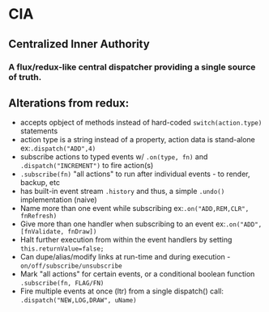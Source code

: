 # CIA
## Centralized Inner Authority

### A flux/redux-like central dispatcher providing a single source of truth.

## Alterations from redux:
* accepts opbject of methods instead of hard-coded `switch(action.type)` statements
* action type is a string instead of a property, action data is stand-alone ex:`.dispatch("ADD",4)`
* subscribe actions to typed events w/ `.on(type, fn)` and  `.dispatch("INCREMENT")` to fire action(s)
* `.subscribe(fn)` "all actions" to run after individual events - to render, backup, etc
* has built-in event stream `.history` and thus, a simple `.undo()` implementation (naive)
* Name more than one event while subscribing ex:`.on("ADD,REM,CLR", fnRefresh)`
* Give more than one handler when subscribing to an event ex:`.on("ADD", [fnValidate, fnDraw])`
* Halt further execution from within the event handlers by setting `this.returnValue=false;`
* Can dupe/alias/modify links at run-time and during execution - `on/off/subscribe/unsubscribe`
* Mark "all actions" for certain events, or a conditional boolean function `.subscribe(fn, FLAG/FN)`
* Fire multiple events at once (ltr) from a single dispatch() call: `.dispatch("NEW,LOG,DRAW", uName)`
